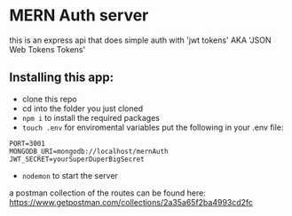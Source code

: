 # MERN Auth server

this is an express api that does simple auth with 'jwt tokens' AKA 'JSON Web Tokens Tokens'

## Installing this app:

* clone this repo
* cd into the folder you just cloned
* `npm i` to install the required packages
* `touch .env` for enviromental variables
put the following in your .env file:
```
PORT=3001
MONGODB_URI=mongodb://localhost/mernAuth
JWT_SECRET=yourSuperDuperBigSecret
```
* `nodemon` to start the server

a postman collection of the routes can be found here: https://www.getpostman.com/collections/2a35a65f2ba4993cd2fc